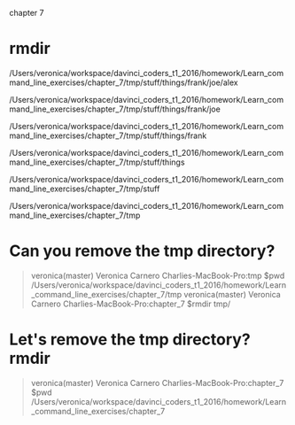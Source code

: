 chapter 7

 # rmdir
 
/Users/veronica/workspace/davinci_coders_t1_2016/homework/Learn_command_line_exercises/chapter_7/tmp/stuff/things/frank/joe/alex

/Users/veronica/workspace/davinci_coders_t1_2016/homework/Learn_command_line_exercises/chapter_7/tmp/stuff/things/frank/joe

/Users/veronica/workspace/davinci_coders_t1_2016/homework/Learn_command_line_exercises/chapter_7/tmp/stuff/things/frank

/Users/veronica/workspace/davinci_coders_t1_2016/homework/Learn_command_line_exercises/chapter_7/tmp/stuff/things

/Users/veronica/workspace/davinci_coders_t1_2016/homework/Learn_command_line_exercises/chapter_7/tmp/stuff

/Users/veronica/workspace/davinci_coders_t1_2016/homework/Learn_command_line_exercises/chapter_7/tmp

# Can you remove the tmp directory? 

>veronica(master) Veronica Carnero
 Charlies-MacBook-Pro:tmp $pwd
 /Users/veronica/workspace/davinci_coders_t1_2016/homework/Learn_command_line_exercises/chapter_7/tmp
>veronica(master) Veronica Carnero
 Charlies-MacBook-Pro:chapter_7 $rmdir tmp/
 
# Let's remove the tmp directory? rmdir
>veronica(master) Veronica Carnero
 Charlies-MacBook-Pro:chapter_7 $pwd
 /Users/veronica/workspace/davinci_coders_t1_2016/homework/Learn_command_line_exercises/chapter_7

